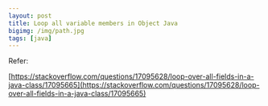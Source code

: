 ```yaml
---
layout: post
title: Loop all variable members in Object Java
bigimg: /img/path.jpg
tags: [java]
---
```






Refer:

[https://stackoverflow.com/questions/17095628/loop-over-all-fields-in-a-java-class/17095665](https://stackoverflow.com/questions/17095628/loop-over-all-fields-in-a-java-class/17095665)